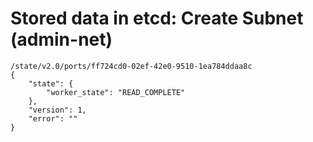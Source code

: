 # Stored data in etcd: Create Subnet (admin-net)

```
/state/v2.0/ports/ff724cd0-02ef-42e0-9510-1ea784ddaa8c
{
    "state": {
        "worker_state": "READ_COMPLETE"
    }, 
    "version": 1, 
    "error": ""
}
```
